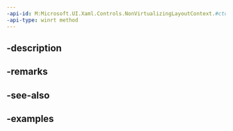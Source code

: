 ```yaml
---
-api-id: M:Microsoft.UI.Xaml.Controls.NonVirtualizingLayoutContext.#ctor
-api-type: winrt method
---
```


## -description

## -remarks

## -see-also

## -examples

